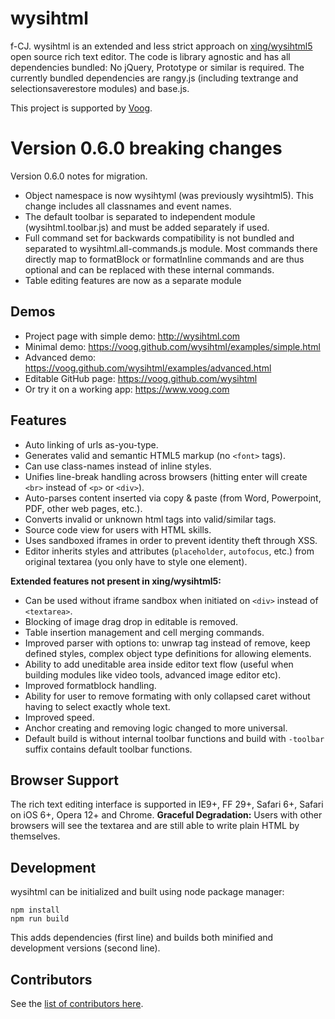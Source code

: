 # wysihtml

f-CJ. wysihtml is an extended and less strict approach on [xing/wysihtml5](https://github.com/xing/wysihtml5) open source rich text editor.
The code is library agnostic and has all dependencies bundled: No jQuery, Prototype or similar is required.
The currently bundled dependencies are rangy.js (including textrange and selectionsaverestore modules) and base.js.

This project is supported by [Voog](http://voog.com).

# Version 0.6.0 breaking changes

Version 0.6.0 notes for migration.

* Object namespace is now wysihtyml (was previously wysihtml5). This change includes all classnames and event names.
* The default toolbar is separated to independent module (wysihtml.toolbar.js) and must be added separately if used.
* Full command set for backwards compatibility is not bundled and separated to wysihtml.all-commands.js module. Most commands there directly map to formatBlock or formatInline commands and are thus optional and can be replaced with these internal commands.
* Table editing features are now as a separate module

## Demos
* Project page with simple demo: http://wysihtml.com
* Minimal demo: https://voog.github.com/wysihtml/examples/simple.html
* Advanced demo: https://voog.github.com/wysihtml/examples/advanced.html
* Editable GitHub page: https://voog.github.com/wysihtml
* Or try it on a working app: https://www.voog.com

## Features

* Auto linking of urls as-you-type.
* Generates valid and semantic HTML5 markup (no `<font>` tags).
* Can use class-names instead of inline styles.
* Unifies line-break handling across browsers (hitting enter will create `<br>` instead of `<p>` or `<div>`).
* Auto-parses content inserted via copy & paste (from Word, Powerpoint, PDF, other web pages, etc.).
* Converts invalid or unknown html tags into valid/similar tags.
* Source code view for users with HTML skills.
* Uses sandboxed iframes in order to prevent identity theft through XSS.
* Editor inherits styles and attributes (`placeholder`, `autofocus`, etc.) from original textarea (you only have to style one element).

**Extended features not present in xing/wysihtml5:**

* Can be used without iframe sandbox when initiated on `<div>` instead of `<textarea>`.
* Blocking of image drag drop in editable is removed.
* Table insertion management and cell merging commands.
* Improved parser with options to: unwrap tag instead of remove, keep defined styles, complex object type definitions for allowing elements.
* Ability to add uneditable area inside editor text flow (useful when building modules like video tools, advanced image editor etc).
* Improved formatblock handling.
* Ability for user to remove formating with only collapsed caret without having to select exactly whole text.
* Improved speed.
* Anchor creating and removing logic changed to more universal.
* Default build is without internal toolbar functions and build with `-toolbar` suffix contains default toolbar functions.

## Browser Support

The rich text editing interface is supported in IE9+, FF 29+, Safari 6+, Safari on iOS 6+, Opera 12+ and Chrome.
**Graceful Degradation:** Users with other browsers will see the textarea and are still able to write plain HTML by themselves.

## Development

wysihtml can be initialized and built using node package manager:

    npm install
    npm run build

This adds dependencies (first line) and builds both minified and development versions (second line).

## Contributors

See the [list of contributors here](https://github.com/Voog/wysihtml/graphs/contributors).
